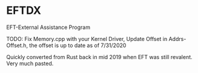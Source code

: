 # EFTDX
EFT-External Assistance Program


TODO: Fix Memory.cpp with your Kernel Driver, Update Offset in Addrs-Offset.h, the offset is up to date as of 7/31/2020


Quickly converted from Rust back in mid 2019 when EFT was still revalent. Very much pasted.
